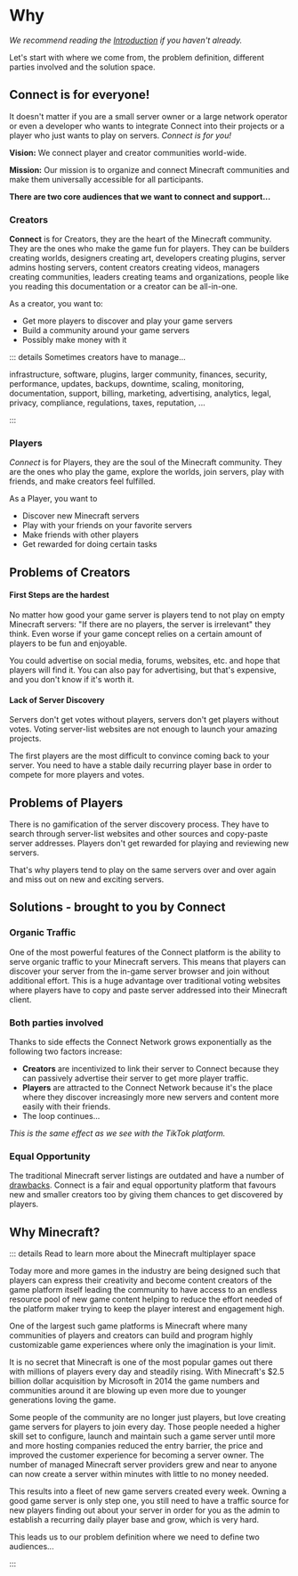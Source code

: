 # Why

_We recommend reading the [Introduction](index) if you haven't already._

Let's start with where we come from, the problem definition,
different parties involved and the solution space.

## Connect is for everyone!

It doesn't matter if you are a small server owner or a large network operator
or even a developer who wants to integrate Connect into their projects
or a player who just wants to play on servers. _Connect is for you!_

**Vision:** We connect player and creator communities world-wide.

**Mission:** Our mission is to organize and connect Minecraft communities
and make them universally accessible for all participants.

**There are two core audiences that we want to connect and support...**

### Creators

**Connect** is for Creators, they are the heart of the Minecraft community. They are 
the ones who make the game fun for players. They can be
builders creating worlds, designers creating art,
developers creating plugins, server admins hosting servers,
content creators creating videos, managers creating communities,
leaders creating teams and organizations, people like you reading this documentation
or a creator can be all-in-one.

As a creator, you want to:
- Get more players to discover and play your game servers
- Build a community around your game servers
- Possibly make money with it

::: details Sometimes creators have to manage...

infrastructure, software, plugins, larger community,
finances, security, performance, updates, backups, downtime, scaling,
monitoring, documentation, support, billing, marketing, advertising,
analytics, legal, privacy, compliance, regulations, taxes, reputation, ...

:::

### Players

_Connect_ is for Players, they are the soul of the Minecraft community. They are the ones who
play the game, explore the worlds, join servers, play with friends,
and make creators feel fulfilled.

As a Player, you want to
- Discover new Minecraft servers
- Play with your friends on your favorite servers
- Make friends with other players
- Get rewarded for doing certain tasks

## Problems of Creators

#### First Steps are the hardest

No matter how good your game server is players tend to not play on empty Minecraft servers:
"If there are no players, the server is irrelevant" they think.
Even worse if your game concept relies on a certain amount of players to be fun and enjoyable.

You could advertise on social media, forums, websites, etc. and hope that
players will find it. You can also pay for advertising, but that's expensive,
and you don't know if it's worth it.

#### Lack of Server Discovery

Servers don't get votes without players, servers don't get players without votes.
Voting server-list websites are not enough to launch your amazing projects.

The first players are the most difficult to convince coming back to your server.
You need to have a stable daily recurring player base in order to compete for more
players and votes.

## Problems of Players

There is no gamification of the server discovery process. They have to search
through server-list websites and other sources and copy-paste server addresses.
Players don't get rewarded for playing and reviewing new servers. 

That's why players tend to play on the same servers over and over again
and miss out on new and exciting servers.

## Solutions - brought to you by Connect

### Organic Traffic

One of the most powerful features of the Connect platform is the ability to
serve organic traffic to your Minecraft servers. This means that players
can discover your server from the in-game server browser and join without
additional effort. This is a huge advantage over traditional voting websites
where players have to copy and paste server addressed into their Minecraft client.

### Both parties involved

Thanks to side effects the Connect Network grows exponentially
as the following two factors increase:
- **Creators** are incentivized to link their server to Connect
  because they can passively advertise their server to get more player traffic.
- **Players** are attracted to the Connect Network because it's the place where
  they discover increasingly more new servers and content more easily with their friends.
- The loop continues...

_This is the same effect as we see with the TikTok platform._

### Equal Opportunity

The traditional Minecraft server listings are outdated and have a number of [drawbacks](#lack-of-server-discovery).
Connect is a fair and equal opportunity platform that favours new and smaller creators too
by giving them chances to get discovered by players.

## Why Minecraft?

::: details Read to learn more about the Minecraft multiplayer space

Today more and more games in the industry are being designed such that players can express their creativity and become content creators of the game platform itself leading the community to have access to an endless resource pool of new game content helping to reduce the effort needed of the platform maker trying to keep the player interest and engagement high.

One of the largest such game platforms is Minecraft where many communities of players and creators can build and program highly customizable game experiences where only the imagination is your limit.

It is no secret that Minecraft is one of the most popular games out there with millions of players every day and steadily rising. With Minecraft's $2.5 billion dollar acquisition by Microsoft in 2014 the game numbers and communities around it are blowing up even more due to younger generations loving the game.

Some people of the community are no longer just players, but love creating game servers for players to join every day. Those people needed a higher skill set to configure, launch and maintain such a game server until more and more hosting companies reduced the entry barrier, the price and improved the customer experience for becoming a server owner. The number of managed Minecraft server providers grew and near to anyone can now create a server within minutes with little to no money needed.

This results into a fleet of new game servers created every week. Owning a good game server is only step one, you still need to have a traffic source for new players finding out about your server in order for you as the admin to establish a recurring daily player base and grow, which is very hard.

This leads us to our problem definition where we need to define two audiences...

:::
